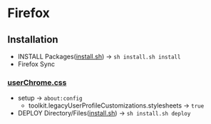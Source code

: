 # Firefox

## Installation
* INSTALL Packages([install.sh](https://github.com/ghsable/dotfiles/blob/master/bin/firefox/install.sh)) -> `sh install.sh install`
* Firefox Sync

### [userChrome.css](https://github.com/ghsable/dotfiles/blob/master/bin/firefox/chrome/userChrome.css)
* setup -> `about:config`
  * toolkit.legacyUserProfileCustomizations.stylesheets -> `true`
* DEPLOY Directory/Files([install.sh](https://github.com/ghsable/dotfiles/blob/master/bin/firefox/install.sh)) -> `sh install.sh deploy`
